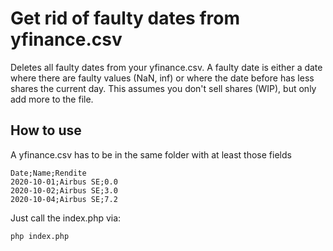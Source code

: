 # Get rid of faulty dates from yfinance.csv

Deletes all faulty dates from your yfinance.csv. A faulty date is either a date
where there are faulty values (NaN, inf) or where the date before has less
shares the current day. This assumes you don't sell shares (WIP), but only
add more to the file.


## How to use
A yfinance.csv has to be in the same folder with at least those fields

``` csv
Date;Name;Rendite
2020-10-01;Airbus SE;0.0
2020-10-02;Airbus SE;3.0
2020-10-04;Airbus SE;7.2
```

Just call the index.php via:

``` shell
php index.php
```
